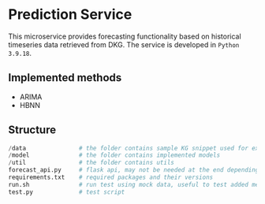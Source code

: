 # Prediction Service
This microservice provides forecasting functionality based on historical timeseries data retrieved from DKG.
The service is developed in ```Python 3.9.18```.

## Implemented methods
- ARIMA
- HBNN

## Structure


```python
/data               # the folder contains sample KG snippet used for experiments
/model              # the folder contains implemented models 
/util               # the folder contains utils
forecast_api.py     # flask api, may not be needed at the end depending on system requirements
requirements.txt    # required packages and their versions
run.sh              # run test using mock data, useful to test added method
test.py             # test script
```




